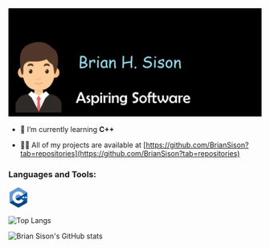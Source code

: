 <img src="https://github.com/BrianSison/BrianSison/blob/main/PP.png?raw=true"/>

- 🌱 I’m currently learning **C++**

- 👨‍💻 All of my projects are available at [https://github.com/BrianSison?tab=repositories](https://github.com/BrianSison?tab=repositories)

<p align="left">
</p>

<h3 align="left">Languages and Tools:</h3>
<p align="left"> <a href="https://www.w3schools.com/cpp/" target="_blank" rel="noreferrer"> <img src="https://raw.githubusercontent.com/devicons/devicon/master/icons/cplusplus/cplusplus-original.svg" alt="cplusplus" width="40" height="40"/> </a> </p>

![Top Langs](https://github-readme-stats.vercel.app/api/top-langs/?username=briansison&show_icons=true&theme=cobalt)

![Brian Sison's GitHub stats](https://github-readme-stats.vercel.app/api?username=briansison&show_icons=true&theme=cobalt)


